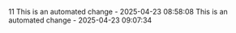 11
This is an automated change - 2025-04-23 08:58:08
This is an automated change - 2025-04-23 09:07:34
